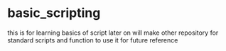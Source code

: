 # basic_scripting
this is for learning basics of script later on will make other repository for standard scripts and function to use it for future reference
